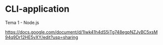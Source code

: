# CLI-application

Tema 1 - Node.js

https://docs.google.com/document/d/1lwk41h4dS5jTg748egpNZJyBC5xsM94q9Dr12HE5vXY/edit?usp=sharing
